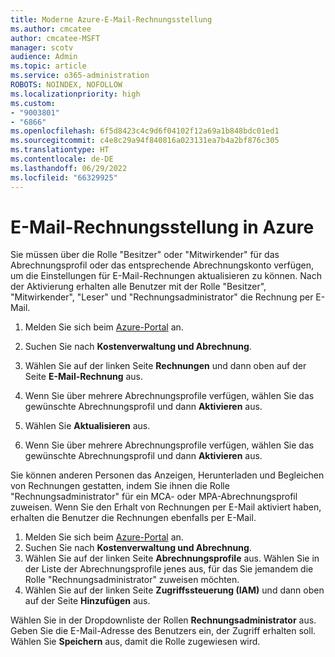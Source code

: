 ```yaml
---
title: Moderne Azure-E-Mail-Rechnungsstellung
ms.author: cmcatee
author: cmcatee-MSFT
manager: scotv
audience: Admin
ms.topic: article
ms.service: o365-administration
ROBOTS: NOINDEX, NOFOLLOW
ms.localizationpriority: high
ms.custom:
- "9003801"
- "6866"
ms.openlocfilehash: 6f5d8423c4c9d6f04102f12a69a1b848bdc01ed1
ms.sourcegitcommit: c4e8c29a94f840816a023131ea7b4a2bf876c305
ms.translationtype: HT
ms.contentlocale: de-DE
ms.lasthandoff: 06/29/2022
ms.locfileid: "66329925"
---
```

# <a name="email-invoicing-in-azure"></a>E-Mail-Rechnungsstellung in Azure

Sie müssen über die Rolle "Besitzer" oder "Mitwirkender" für das Abrechnungsprofil oder das entsprechende Abrechnungskonto verfügen, um die Einstellungen für E-Mail-Rechnungen aktualisieren zu können. Nach der Aktivierung erhalten alle Benutzer mit der Rolle "Besitzer", "Mitwirkender", "Leser" und "Rechnungsadministrator" die Rechnung per E-Mail.

1. Melden Sie sich beim [Azure-Portal](https://portal.azure.com/) an.
2. Suchen Sie nach **Kostenverwaltung und Abrechnung**.
3. Wählen Sie auf der linken Seite **Rechnungen** und dann oben auf der Seite **E-Mail-Rechnung** aus.
4. Wenn Sie über mehrere Abrechnungsprofile verfügen, wählen Sie das gewünschte Abrechnungsprofil und dann **Aktivieren** aus.

5. Wählen Sie **Aktualisieren** aus.
6. Wenn Sie über mehrere Abrechnungsprofile verfügen, wählen Sie das gewünschte Abrechnungsprofil und dann **Aktivieren** aus.

Sie können anderen Personen das Anzeigen, Herunterladen und Begleichen von Rechnungen gestatten, indem Sie ihnen die Rolle "Rechnungsadministrator" für ein MCA- oder MPA-Abrechnungsprofil zuweisen. Wenn Sie den Erhalt von Rechnungen per E-Mail aktiviert haben, erhalten die Benutzer die Rechnungen ebenfalls per E-Mail.

1. Melden Sie sich beim [Azure-Portal](https://portal.azure.com/) an.
2. Suchen Sie nach **Kostenverwaltung und Abrechnung**.
3. Wählen Sie auf der linken Seite **Abrechnungsprofile** aus. Wählen Sie in der Liste der Abrechnungsprofile jenes aus, für das Sie jemandem die Rolle "Rechnungsadministrator" zuweisen möchten.
4. Wählen Sie auf der linken Seite **Zugriffssteuerung (IAM)** und dann oben auf der Seite **Hinzufügen** aus.

Wählen Sie in der Dropdownliste der Rollen **Rechnungsadministrator** aus. Geben Sie die E-Mail-Adresse des Benutzers ein, der Zugriff erhalten soll. Wählen Sie **Speichern** aus, damit die Rolle zugewiesen wird.

